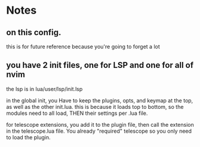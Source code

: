 # Notes
## on this config.
this is for future reference because you're going to forget a lot

## you have 2 init files, one for LSP and one for all of nvim 
the lsp is in lua/user/lsp/init.lsp

in the global init, you Have to keep the plugins, opts, and keymap at the top, as well as the other init.lua. this is because it loads top to bottom, so the modules need to all load, THEN their settings per .lua file.

for telescope extensions, you add it to the plugin file, then call the extension in the telescope.lua file. You already "required" telescope so you only need to load the plugin.
